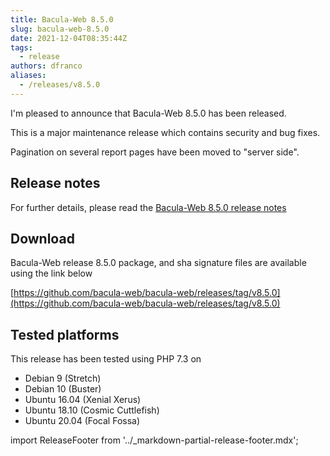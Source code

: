 ```yaml
---
title: Bacula-Web 8.5.0
slug: bacula-web-8.5.0
date: 2021-12-04T08:35:44Z
tags:
  - release
authors: dfranco
aliases:
  - /releases/v8.5.0
---
```


I'm pleased to announce that Bacula-Web 8.5.0 has been released.

<!-- truncate -->

This is a major maintenance release which contains security and bug fixes.

Pagination on several report pages have been moved to "server side".

## Release notes

For further details, please read the [Bacula-Web 8.5.0 release notes](https://github.com/bacula-web/bacula-web/releases/tag/v8.5.0)

## Download

Bacula-Web release 8.5.0 package, and sha signature files are available using the link below

[https://github.com/bacula-web/bacula-web/releases/tag/v8.5.0](https://github.com/bacula-web/bacula-web/releases/tag/v8.5.0)

## Tested platforms

This release has been tested using PHP 7.3 on

- Debian 9 (Stretch)
- Debian 10 (Buster)
- Ubuntu 16.04 (Xenial Xerus)
- Ubuntu 18.10 (Cosmic Cuttlefish)
- Ubuntu 20.04 (Focal Fossa)

import ReleaseFooter from '../_markdown-partial-release-footer.mdx';

<ReleaseFooter />
